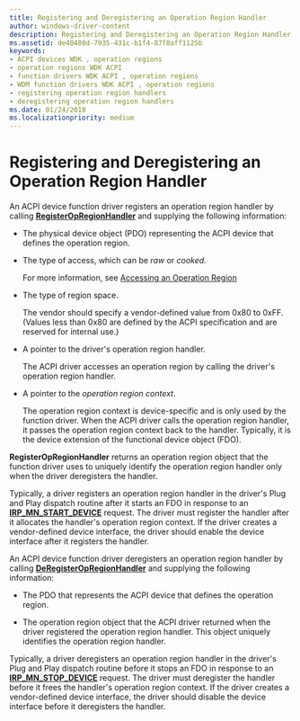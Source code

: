 ```yaml
---
title: Registering and Deregistering an Operation Region Handler
author: windows-driver-content
description: Registering and Deregistering an Operation Region Handler
ms.assetid: de40488d-7935-431c-b1f4-87f8aff1125b
keywords:
- ACPI devices WDK , operation regions
- operation regions WDK ACPI
- function drivers WDK ACPI , operation regions
- WDM function drivers WDK ACPI , operation regions
- registering operation region handlers
- deregistering operation region handlers
ms.date: 01/24/2018
ms.localizationpriority: medium
---
```


# Registering and Deregistering an Operation Region Handler


An ACPI device function driver registers an operation region handler by calling [**RegisterOpRegionHandler**](https://msdn.microsoft.com/library/windows/hardware/ff536158) and supplying the following information:

-   The physical device object (PDO) representing the ACPI device that defines the operation region.

-   The type of access, which can be *raw* or *cooked.*

    For more information, see [Accessing an Operation Region](accessing-an-operation-region.md)

-   The type of region space.

    The vendor should specify a vendor-defined value from 0x80 to 0xFF. (Values less than 0x80 are defined by the ACPI specification and are reserved for internal use.)

-   A pointer to the driver's operation region handler.

    The ACPI driver accesses an operation region by calling the driver's operation region handler.

-   A pointer to the *operation region context*.

    The operation region context is device-specific and is only used by the function driver. When the ACPI driver calls the operation region handler, it passes the operation region context back to the handler. Typically, it is the device extension of the functional device object (FDO).

**RegisterOpRegionHandler** returns an operation region object that the function driver uses to uniquely identify the operation region handler only when the driver deregisters the handler.

Typically, a driver registers an operation region handler in the driver's Plug and Play dispatch routine after it starts an FDO in response to an [**IRP\_MN\_START\_DEVICE**](https://msdn.microsoft.com/library/windows/hardware/ff551749) request. The driver must register the handler after it allocates the handler's operation region context. If the driver creates a vendor-defined device interface, the driver should enable the device interface after it registers the handler.

An ACPI device function driver deregisters an operation region handler by calling [**DeRegisterOpRegionHandler**](https://msdn.microsoft.com/library/windows/hardware/ff536135) and supplying the following information:

-   The PDO that represents the ACPI device that defines the operation region.

-   The operation region object that the ACPI driver returned when the driver registered the operation region handler. This object uniquely identifies the operation region handler.

Typically, a driver deregisters an operation region handler in the driver's Plug and Play dispatch routine before it stops an FDO in response to an [**IRP\_MN\_STOP\_DEVICE**](https://msdn.microsoft.com/library/windows/hardware/ff551755) request. The driver must deregister the handler before it frees the handler's operation region context. If the driver creates a vendor-defined device interface, the driver should disable the device interface before it deregisters the handler.

 




